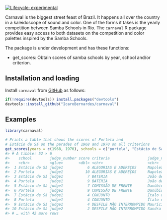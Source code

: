 <!-- README.md is generated from README.Rmd. Please edit that file -->
<!-- badges: start -->

[![Lifecycle:
experimental](https://lifecycle.r-lib.org/articles/figures/lifecycle-experimental.svg)](https://www.tidyverse.org/lifecycle/#experimental)
<!-- badges: end -->

Carnaval is the biggest street feast of Brazil. It happens all over the
country in a kaleidoscope of sound and color. One of the forms it takes
is the yearly competition between Samba Schools in Rio. The `carnaval` R
package provides easy access to both datasets on the competition and
color palettes inspired by the Samba Schools.

The package is under development and has these functions:

- get_scores: Obtain scores of samba schools by year, school and/or
  criterion.

## Installation and loading

Install `carnaval` from
[GitHub](https://github.com/IcaroBernardes/carnaval) as follows:

``` r
if(!require(devtools)) install.packages("devtools")
devtools::install_github("IcaroBernardes/carnaval")
```

## Examples

``` r
library(carnaval)

# Prints a table that shows the scores of Portela and
# Estácio de Sá on the parades of 1968 and 1970 on all criterions
get_scores(years = c(1968, 1970), schools = c("portela", "Estácio de Sá"))
#> # A tibble: 52 × 6
#>    school        judge_number score criteria                 judge_name     year
#>    <chr>         <glue>       <dbl> <chr>                    <chr>         <dbl>
#>  1 Estácio de Sá judge1           6 ALEGORIAS E ADEREÇOS     Napoleão Mun…  1968
#>  2 Portela       judge1          10 ALEGORIAS E ADEREÇOS     Napoleão Mun…  1968
#>  3 Estácio de Sá judge1           7 BATERIA                  João de Barr…  1968
#>  4 Portela       judge1           9 BATERIA                  João de Barr…  1968
#>  5 Estácio de Sá judge1           7 COMISSÃO DE FRENTE       Danúbio Mene…  1968
#>  6 Portela       judge1           9 COMISSÃO DE FRENTE       Danúbio Mene…  1968
#>  7 Estácio de Sá judge1           4 CONJUNTO                 Ítalo de Oli…  1968
#>  8 Portela       judge1           4 CONJUNTO                 Ítalo de Oli…  1968
#>  9 Estácio de Sá judge1           4 DESFILE NÃO INTERROMPIDO Maurício She…  1968
#> 10 Estácio de Sá judge2           2 DESFILE NÃO INTERROMPIDO Sandra Dicken  1968
#> # … with 42 more rows
```
